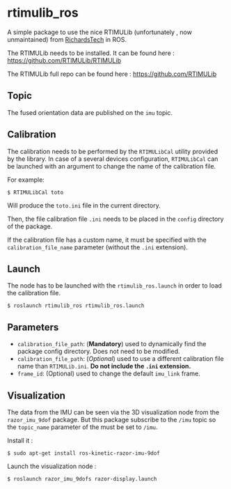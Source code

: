 # rtimulib_ros

A simple package to use the nice RTIMULib (unfortunately , now unmaintained) from [RichardsTech](https://richardstechnotes.wordpress.com/) in ROS.

The RTIMULib needs to be installed. It can be found here : <https://github.com/RTIMULib/RTIMULib>

The RTIMULib full repo can be found here : <https://github.com/RTIMULib>

## Topic

The fused orientation data are published on the `imu` topic.

## Calibration

The calibration needs to be performed by the `RTIMULibCal` utility provided by the library.
In case of a several devices configuration, `RTIMULibCal` can be launched with an argument to change the name of the calibration file.

For example:

    $ RTIMULibCal toto

Will produce the `toto.ini` file in the current directory.

Then, the file calibration file `.ini` needs to be placed in the `config` directory of the package.

If the calibration file has a custom name, it must be specified with the `calibration_file_name` parameter (without the `.ini` extension).

## Launch

The node has to be launched with the `rtimulib_ros.launch` in order to load the calibration file.

    $ roslaunch rtimulib_ros rtimulib_ros.launch


## Parameters

- `calibration_file_path`: (**Mandatory**) used to dynamically find the package config directory. Does not need to be modified.
- `calibration_file_path`: (*Optional*) used to use a different calibration file name than `RTIMULib.ini`. **Do not include the `.ini` extension.**
- `frame_id`: (Optional) used to change the default `imu_link` frame.

## Visualization

The data from the IMU can be seen via the 3D visualization node from the `razor_imu_9dof` package. But this package subscribe to the `/imu` topic so the `topic_name` parameter of the must be set to `/imu`.

Install it :

    $ sudo apt-get install ros-kinetic-razor-imu-9dof
 
 Launch the visualization node :

    $ roslaunch razor_imu_9dofs razor-display.launch

